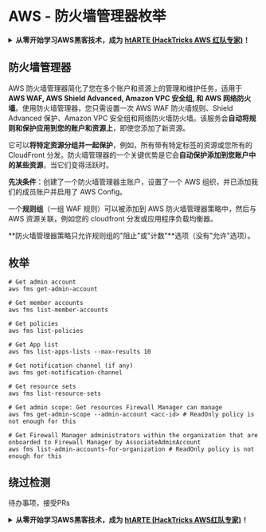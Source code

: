 # AWS - 防火墙管理器枚举

<details>

<summary><strong>从零开始学习AWS黑客技术，成为</strong> <a href="https://training.hacktricks.xyz/courses/arte"><strong>htARTE (HackTricks AWS 红队专家)</strong></a><strong>！</strong></summary>

支持HackTricks的其他方式：

* 如果您想在 **HackTricks中看到您的公司广告** 或 **下载HackTricks的PDF版本**，请查看[**订阅计划**](https://github.com/sponsors/carlospolop)！
* 获取[**官方PEASS & HackTricks商品**](https://peass.creator-spring.com)
* 发现[**PEASS家族**](https://opensea.io/collection/the-peass-family)，我们独家的[**NFTs系列**](https://opensea.io/collection/the-peass-family)
* **加入** 💬 [**Discord群组**](https://discord.gg/hRep4RUj7f) 或 [**telegram群组**](https://t.me/peass) 或在 **Twitter** 🐦 上**关注**我 [**@carlospolopm**](https://twitter.com/carlospolopm)**。**
* **通过向** [**HackTricks**](https://github.com/carlospolop/hacktricks) 和 [**HackTricks Cloud**](https://github.com/carlospolop/hacktricks-cloud) github仓库提交PR来分享您的黑客技巧。

</details>

## 防火墙管理器

AWS 防火墙管理器简化了您在多个账户和资源上的管理和维护任务，适用于 **AWS WAF, AWS Shield Advanced, Amazon VPC 安全组, 和 AWS 网络防火墙**。使用防火墙管理器，您只需设置一次 AWS WAF 防火墙规则、Shield Advanced 保护、Amazon VPC 安全组和网络防火墙防火墙。该服务会**自动将规则和保护应用到您的账户和资源上**，即使您添加了新资源。

它可以**将特定资源分组并一起保护**，例如，所有带有特定标签的资源或您所有的 CloudFront 分发。防火墙管理器的一个关键优势是它会**自动保护添加到您账户中的某些资源**，当它们变得活跃时。

**先决条件**：创建了一个防火墙管理器主账户，设置了一个 AWS 组织，并已添加我们的成员账户并启用了 AWS Config。

一个**规则组**（一组 WAF 规则）可以被添加到 AWS 防火墙管理器策略中，然后与 AWS 资源关联，例如您的 cloudfront 分发或应用程序负载均衡器。

**防火墙管理器策略只允许规则组的"阻止"或"计数"**选项（没有"允许"选项）。

## 枚举
```
# Get admin account
aws fms get-admin-account

# Get member accounts
aws fms list-member-accounts

# Get policies
aws fms list-policies

# Get App list
aws fms list-apps-lists --max-results 10

# Get notification channel (if any)
aws fms get-notification-channel

# Get resource sets
aws fms list-resource-sets

# Get admin scope: Get resources Firewall Manager can manage
aws fms get-admin-scope --admin-account <acc-id> # ReadOnly policy is not enough for this

# Get Firewall Manager administrators within the organization that are onboarded to Firewall Manager by AssociateAdminAccount
aws fms list-admin-accounts-for-organization # ReadOnly policy is not enough for this
```
## 绕过检测

待办事项，接受PRs

<details>

<summary><strong>从零开始学习AWS黑客技术，成为</strong> <a href="https://training.hacktricks.xyz/courses/arte"><strong>htARTE (HackTricks AWS红队专家)</strong></a><strong>！</strong></summary>

支持HackTricks的其他方式：

* 如果您希望在**HackTricks中看到您的公司广告**或**下载HackTricks的PDF版本**，请查看[**订阅计划**](https://github.com/sponsors/carlospolop)！
* 获取[**官方PEASS & HackTricks商品**](https://peass.creator-spring.com)
* 发现[**PEASS家族**](https://opensea.io/collection/the-peass-family)，我们独家的[**NFTs系列**](https://opensea.io/collection/the-peass-family)
* **加入** 💬 [**Discord群组**](https://discord.gg/hRep4RUj7f) 或 [**telegram群组**](https://t.me/peass) 或在**Twitter** 🐦 上**关注**我 [**@carlospolopm**](https://twitter.com/carlospolopm)**。**
* **通过向** [**HackTricks**](https://github.com/carlospolop/hacktricks) 和 [**HackTricks Cloud**](https://github.com/carlospolop/hacktricks-cloud) github仓库提交PRs来分享您的黑客技巧。

</details>
